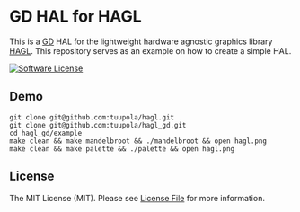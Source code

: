 # GD HAL for HAGL

This is a [GD](https://libgd.github.io/) HAL for the lightweight hardware agnostic graphics library [HAGL](https://github.com/tuupola/hagl). This repository serves as an example on how to create a simple HAL.

[![Software License](https://img.shields.io/badge/license-MIT-brightgreen.svg?style=flat-square)](LICENSE)

## Demo

```
git clone git@github.com:tuupola/hagl.git
git clone git@github.com:tuupola/hagl_gd.git
cd hagl_gd/example
make clean && make mandelbroot && ./mandelbroot && open hagl.png
make clean && make palette && ./palette && open hagl.png
```

## License

The MIT License (MIT). Please see [License File](LICENSE) for more information.

